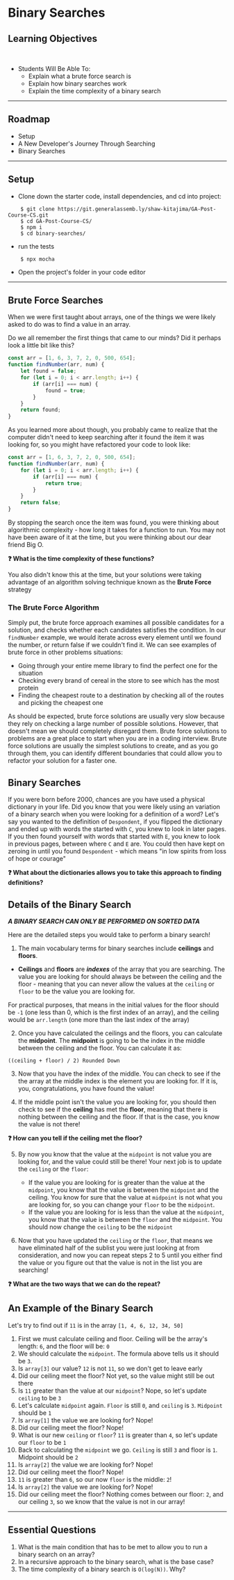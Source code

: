 
# Binary Searches

## Learning Objectives
<br>

- Students Will Be Able To:
	- Explain what a brute force search is
    - Explain how binary searches work
    - Explain the time complexity of a binary search

---
## Roadmap

* Setup
* A New Developer's Journey Through Searching
* Binary Searches

___

## Setup

* Clone down the starter code, install dependencies, and cd into project:
```
    $ git clone https://git.generalassemb.ly/shaw-kitajima/GA-Post-Course-CS.git
    $ cd GA-Post-Course-CS/
    $ npm i
    $ cd binary-searches/
```

* run the tests
```
    $ npx mocha
```

* Open the project's folder in your code editor

---

## Brute Force Searches

When we were first taught about arrays, one of the things we were likely asked to do was to find a value in an array.

Do we all remember the first things that came to our minds? Did it perhaps look a little bit like this?

```js
const arr = [1, 6, 3, 7, 2, 0, 500, 654];
function findNumber(arr, num) {
    let found = false;
    for (let i = 0; i < arr.length; i++) {
        if (arr[i] === num) {
            found = true;
        }
    }
    return found;
}
```

As you learned more about though, you probably came to realize that the computer didn't need to keep searching after it found the item it was looking for, so you might have refactored your code to look like:

```js
const arr = [1, 6, 3, 7, 2, 0, 500, 654];
function findNumber(arr, num) {
    for (let i = 0; i < arr.length; i++) {
        if (arr[i] === num) {
            return true;
        }
    }
    return false;
}
```

By stopping the search once the item was found, you were thinking about algorithmic complexity - how long it takes for a function to run. You may not have been aware of it at the time, but you were thinking about our dear friend Big O.

**❓ What is the time complexity of these functions?**

You also didn't know this at the time, but your solutions were taking advantage of an algorithm solving technique known as the **Brute Force** strategy

### The Brute Force Algorithm

Simply put, the brute force approach examines all possible candidates for a solution, and checks whether each candidates satisfies the condition. In our ``findNumber`` example, we would iterate across every element until we found the number, or return false if we couldn't find it. We can see examples of brute force in other problems situations:

* Going through your entire meme library to find the perfect one for the situation
* Checking every brand of cereal in the store to see which has the most protein
* Finding the cheapest route to a destination by checking all of the routes and picking the cheapest one

As should be expected, brute force solutions are usually very slow because they rely on checking a large number of possible solutions. However, that doesn't mean we should completely disregard them. Brute force solutions to problems are a great place to start when you are in a coding interview. Brute force solutions are usually the simplest solutions to create, and as you go through them, you can identify different boundaries that could allow you to refactor your solution for a faster one.

## Binary Searches

If you were born before 2000, chances are you have used a physical dictionary in your life. Did you know that you were likely using an variation of a binary search when you were looking for a definition of a word? Let's say you wanted to the definition of  ``Despondent``, if you flipped the dictionary and ended up with words the started with ``C``, you knew to look in later pages. If you then found yourself with words that started with ``E``, you knew to look in previous pages, between where ``C`` and ``E`` are. You could then have kept on zeroing in until you found ``Despondent`` - which means "in low spirits from loss of hope or courage"


**❓ What about the dictionaries allows you to take this approach to finding definitions?**


## Details of the Binary Search

***A BINARY SEARCH CAN ONLY BE PERFORMED ON SORTED DATA***

Here are the detailed steps you would take to perform a binary search!

1. The main vocabulary terms for binary searches include **ceilings** and **floors**. 

* **Ceilings** and **floors** are ***indexes*** of the array that you are searching. The value you are looking for should always be between the ceiling and the floor - meaning that you can never allow the values at the ``ceiling`` or ``floor`` to be the value you are looking for. 

For practical purposes, that means in the initial values for the floor should be ``-1`` (one less than 0, which is the first index of an array), and the ceiling would be ``arr.length`` (one more than the last index of the array)

2. Once you have calculated the ceilings and the floors, you can calculate the **midpoint**. The **midpoint** is going to be the index in the middle between the ceiling and the floor. You can calculate it as:

```
((ceiling + floor) / 2) Rounded Down
```

3. Now that you have the index of the middle. You can check to see if the the array at the middle index is the element you are looking for. If it is, you, congratulations, you have found the value! 

4. If the middle point isn't the value you are looking for, you should then check to see if the **ceiling** has met the **floor**, meaning that there is nothing between the ceiling and the floor. If that is the case, you know the value is not there!

**❓ How can you tell if the ceiling met the floor?**

5. By now you know that the value at the ``midpoint`` is not value you are looking for, and the value could still be there! Your next job is to update the ``ceiling`` or the ``floor``:
    * If the value you are looking for is greater than the value at the ``midpoint``, you know that the value is between the ``midpoint`` and the ceiling. You know for sure that the value at ``midpoint`` is not what you are looking for, so you can change your ``floor`` to be the ``midpoint``.
    * If the value you are looking for is less than the value at the ``midpoint``, you know that the value is between the ``floor`` and the ``midpoint``. You should now change the ``ceiling`` to be the ``midpoint`` 

6. Now that you have updated the ``ceiling`` or the ``floor``, that means we have eliminated half of the sublist you were just looking at from consideration, and now you can repeat steps 2 to 5 until you either find the value or you figure out that the value is not in the list you are searching!

**❓ What are the two ways that we can do the repeat?**

## An Example of the Binary Search

Let's try to find out if ``11`` is in the array ``[1, 4, 6, 12, 34, 50]``

1. First we must calculate ceiling and floor. Ceiling will be the array's length: ``6``, and the floor will be: ``0``
2. We should calculate the ``midpoint``. The formula above tells us it should be ``3``.
3. Is ``array[3]`` our value? ``12`` is not ``11``, so we don't get to leave early
4. Did our ceiling meet the floor? Not yet, so the value might still be out there
5. Is ``11`` greater than the value at our ``midpoint``? Nope, so let's update ``ceiling`` to be ``3``
6. Let's calculate ``midpoint`` again. ``Floor`` is still ``0``, and ``ceiling`` is ``3``. ``Midpoint`` should be ``1``
7. Is ``array[1]`` the value we are looking for? Nope!
8. Did our ceiling meet the floor? Nope!
9. What is our new ``ceiling`` or ``floor``? ``11`` is greater than ``4``, so let's update our ``floor`` to be ``1``
10. Back to calculating the ``midpoint`` we go. ``Ceiling`` is still ``3`` and floor is ``1``. Midpoint should be ``2``
11. Is ``array[2]`` the value we are looking for? Nope!
12. Did our ceiling meet the floor? Nope!
13. ``11`` is greater than ``6``, so our now ``floor`` is the middle: ``2``!
7. Is ``array[2]`` the value we are looking for? Nope!
8. Did our ceiling meet the floor? Nothing comes between our floor: ``2``, and our ceiling ``3``, so we know that the value is not in our array!

___
## Essential Questions
1. What is the main condition that has to be met to allow you to run a binary search on an array?
2. In a recursive approach to the binary search, what is the base case?
3. The time complexity of a binary search is ``O(log(N))``. Why?